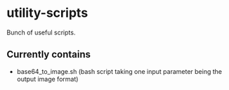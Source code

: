 # utility-scripts
Bunch of useful scripts.

## Currently contains
* base64_to_image.sh (bash script taking one input parameter being the output image format)
